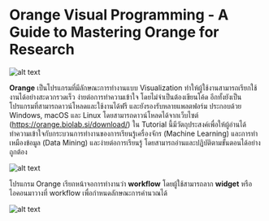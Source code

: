 # Orange Visual Programming - A Guide to Mastering Orange for Research

![alt text](https://orange.biolab.si/static/images/orange_logo_new.png)

__Orange__ เป็นโปรแกรมที่มีลักษณะการทำงานแบบ Visualization ทำให้ผู้ใช้งานสามารถเรียกใช้งานได้อย่างสะดวกรวดเร็ว ง่ายต่อการทำความเข้าใจ โดยไม่จำเป็นต้องเขียนโค้ด อีกทั้งยังเป็นโปรแกรมที่สามารถดาวน์โหลดและใช้งานได้ฟรี และยังรองรับหลายแพลตฟอร์ม ประกอบด้วย Windows, macOS และ Linux โดยสามารถดาวน์โหลดได้จากเว็บไซต์ (https://orange.biolab.si/download/) ใน Tutorial นี้มีวัตถุประสงค์เพื่อให้ผู้อ่านได้ทำความเข้าใจกับกระบวนการทำงานของการเรียนรู้เครื่องจักร (Machine Learning) และการทำเหมืองข้อมูล (Data Mining) และง่ายต่อการเรียนรู้ โดยสามารถอ่านและปฏิบัติตามขั้นตอนได้อย่างถูกต้อง  

![alt text](https://orange.biolab.si/static/images/orange_title_scaled.png)

โปรแกรม Orange เรียกหน้าจอการทำงานว่า __workflow__ โดยผู้ใช้สามารถลาก __widget__ หรือไอคอนมาวางที่ workflow เพื่อกำหนดลักษณะการคำนวณได้  

![alt text](https://orange.biolab.si/static/homepage/screenshots/images/image-analytics.png)
